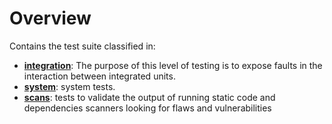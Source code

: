 # Overview

Contains the test suite classified in:

- **[integration](integration#integration-tests)**: The purpose of this level of testing is to expose faults in the
interaction between integrated units.
- **[system](tests/system)**: system tests.
- **[scans](tests/scans)**: tests to validate the output of running static code and dependencies scanners looking for flaws and vulnerabilities
